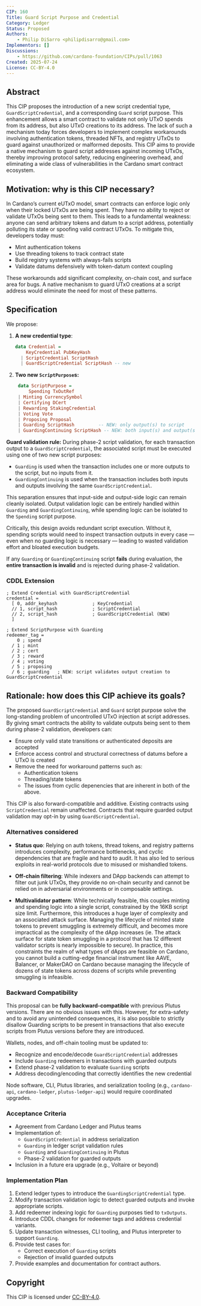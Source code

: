 ```yaml
---
CIP: 160
Title: Guard Script Purpose and Credential
Category: Ledger
Status: Proposed
Authors:
    - Philip DiSarro <philipdisarro@gmail.com>
Implementors: []
Discussions:
    - https://github.com/cardano-foundation/CIPs/pull/1063
Created: 2025-07-24
License: CC-BY-4.0
---
```


## Abstract

This CIP proposes the introduction of a new script credential type, `GuardScriptCredential`, and a corresponding `Guard` script purpose. This enhancement allows a smart contract to validate not only UTxO spends from its address, but also UTxO creations to its address. The lack of such a mechanism today forces developers to implement complex workarounds involving authentication tokens, threaded NFTs, and registry UTxOs to guard against unauthorized or malformed deposits. This CIP aims to provide a native mechanism to guard script addresses against incoming UTxOs, thereby improving protocol safety, reducing engineering overhead, and eliminating a wide class of vulnerabilities in the Cardano smart contract ecosystem.

## Motivation: why is this CIP necessary?

In Cardano’s current eUTxO model, smart contracts can enforce logic only when their locked UTxOs are being spent. They have no ability to reject or validate UTxOs being sent to them. This leads to a fundamental weakness: anyone can send arbitrary tokens and datum to a script address, potentially polluting its state or spoofing valid contract UTxOs. To mitigate this, developers today must:

- Mint authentication tokens
- Use threading tokens to track contract state
- Build registry systems with always-fails scripts
- Validate datums defensively with token-datum context coupling

These workarounds add significant complexity, on-chain cost, and surface area for bugs. A native mechanism to guard UTxO creations at a script address would eliminate the need for most of these patterns.

## Specification
We propose:

1. **A new credential type**:
   ```haskell
   data Credential =
       KeyCredential PubKeyHash
     | ScriptCredential ScriptHash
     | GuardScriptCredential ScriptHash -- new
   ```
2. **Two new `ScriptPurpose`s:**
   ```haskell
    data ScriptPurpose =
        Spending TxOutRef
    | Minting CurrencySymbol
    | Certifying DCert
    | Rewarding StakingCredential
    | Voting Vote
    | Proposing Proposal
    | Guarding ScriptHash         -- NEW: only output(s) to script
    | GuardingContinuing ScriptHash -- NEW: both input(s) and output(s)
   ```

**Guard validation rule:**
During phase-2 script validation, for each transaction output to a `GuardScriptCredential`, the associated script must be executed using one of two new script purposes:

- `Guarding` is used when the transaction includes one or more outputs to the script, but no inputs from it.
- `GuardingContinuing` is used when the transaction includes both inputs and outputs involving the same `GuardScriptCredential`.

This separation ensures that input-side and output-side logic can remain cleanly isolated. Output validation logic can be entirely handled within `Guarding` and `GuardingContinuing`, while spending logic can be isolated to the `Spending` script purpose.

Critically, this design avoids redundant script execution. Without it, spending scripts would need to inspect transaction outputs in every case — even when no guarding logic is necessary — leading to wasted validation effort and bloated execution budgets.

If any `Guarding` or `GuardingContinuing` script **fails** during evaluation, the **entire transaction is invalid** and is rejected during phase-2 validation.

### CDDL Extension

```cddl
; Extend Credential with GuardScriptCredential
credential = 
  [ 0, addr_keyhash             ; KeyCredential
  // 1, script_hash             ; ScriptCredential
  // 2, script_hash             ; GuardScriptCredential (NEW)
  ]

; Extend ScriptPurpose with Guarding
redeemer_tag =
    0 ; spend    
  / 1 ; mint     
  / 2 ; cert     
  / 3 ; reward   
  / 4 ; voting   
  / 5 ; proposing
  / 6 ; guarding   ; NEW: script validates output creation to GuardScriptCredential
```

## Rationale: how does this CIP achieve its goals?

The proposed `GuardScriptCredential` and `Guard` script purpose solve the long-standing problem of uncontrolled UTxO injection at script addresses. By giving smart contracts the ability to validate outputs being sent to them during phase-2 validation, developers can:

- Ensure only valid state transitions or authenticated deposits are accepted
- Enforce access control and structural correctness of datums before a UTxO is created
- Remove the need for workaround patterns such as:
  - Authentication tokens
  - Threading/state tokens
  - The issues from cyclic depenencies that are inherent in both of the above. 

This CIP is also forward-compatible and additive. Existing contracts using `ScriptCredential` remain unaffected. Contracts that require guarded output validation may opt-in by using `GuardScriptCredential`.

### Alternatives considered

- **Status quo**: Relying on auth tokens, thread tokens, and registry patterns introduces complexity, performance bottlenecks, and cyclic dependencies that are fragile and hard to audit. It has also led to serious exploits in real-world protocols due to misused or mishandled tokens.

- **Off-chain filtering**: While indexers and DApp backends can attempt to filter out junk UTxOs, they provide no on-chain security and cannot be relied on in adversarial environments or in composable settings.

- **Multivalidator pattern**: While technically feasible, this couples minting and spending logic into a single script, constrained by the 16KB script size limit. Furthermore, this introduces a huge layer of complexity and an associated attack surface. Managing the lifecycle of minted state tokens to prevent smuggling is extremely difficult, and becomes more impractical as the complexity of the dApp increases (ie. The attack surface for state token smuggling in a protocol that has 12 different validator scripts is nearly impossible to secure). In practice, this constraints the realm of what types of dApps are feasible on Cardano, you cannot build a cutting-edge financial instrument like AAVE, Balancer, or MakerDAO on Cardano because managing the lifecycle of dozens of state tokens across dozens of scripts while preventing smuggling is infeasible. 

### Backward Compatibility

This proposal can be **fully backward-compatible** with previous Plutus versions. There are no obvious issues with this. However, for extra-safety and to avoid any 
unintended consequences, it is also possible to strictly disallow Guarding scripts to be present in transactions that also execute scripts from Plutus versions before they
are introduced.

Wallets, nodes, and off-chain tooling must be updated to:
- Recognize and encode/decode `GuardScriptCredential` addresses
- Include `Guarding` redeemers in transactions with guarded outputs
- Extend phase-2 validation to evaluate `Guarding` scripts
- Address decoding/encoding that correctly identifies the new credential

Node software, CLI, Plutus libraries, and serialization tooling (e.g., `cardano-api`, `cardano-ledger`, `plutus-ledger-api`) would require coordinated upgrades.


### Acceptance Criteria

- Agreement from Cardano Ledger and Plutus teams
- Implementation of:
  - `GuardScriptCredential` in address serialization
  - `Guarding` in ledger script validation rules
  - `Guarding` and `GuardingContinuing` in Plutus
  - Phase-2 validation for guarded outputs
- Inclusion in a future era upgrade (e.g., Voltaire or beyond)

### Implementation Plan

1. Extend ledger types to introduce the `GuardingScriptCredential` type. 
2. Modify transaction validation logic to detect guarded outputs and invoke appropriate scripts.
3. Add redeemer indexing logic for `Guarding` purposes tied to `txOutputs`.
4. Introduce CDDL changes for redeemer tags and address credential variants.
5. Update transaction witnesses, CLI tooling, and Plutus interpreter to support `Guarding`.
6. Provide test cases for:
   - Correct execution of `Guarding` scripts
   - Rejection of invalid guarded outputs
7. Provide examples and documentation for contract authors.

## Copyright

This CIP is licensed under [CC-BY-4.0](https://creativecommons.org/licenses/by/4.0/legalcode).
